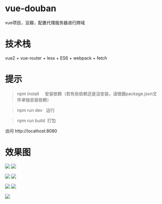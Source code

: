# vue-douban
vue项目，豆瓣，配置代理服务器进行跨域

# 技术栈
vue2 + vue-router + less + ES6 + webpack + fetch

# 提示

>  npm install     安装依赖（若有些依赖还是没安装，请根据package.json文件单独安装依赖）

>  npm run dev    运行

>  npm run build  打包

访问 http://localhost:8080


# 效果图

![](https://github.com/Ercyao/vue-douban/blob/master/screenshot/1.jpg)
![](https://github.com/Ercyao/vue-douban/blob/master/screenshot/2.jpg)

![](https://github.com/Ercyao/vue-douban/blob/master/screenshot/3.jpg)
![](https://github.com/Ercyao/vue-douban/blob/master/screenshot/4.jpg)

![](https://github.com/Ercyao/vue-douban/blob/master/screenshot/5.jpg)
![](https://github.com/Ercyao/vue-douban/blob/master/screenshot/6.jpg)

![](https://github.com/Ercyao/vue-douban/blob/master/screenshot/7.jpg)


